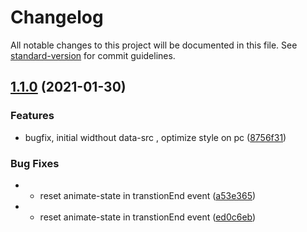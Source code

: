 # Changelog

All notable changes to this project will be documented in this file. See [standard-version](https://github.com/conventional-changelog/standard-version) for commit guidelines.

## [1.1.0](https://github.com/daxiazilong/image-preview/compare/v1.0.3...v1.1.0) (2021-01-30)


### Features

* bugfix, initial widthout data-src , optimize style on pc ([8756f31](https://github.com/daxiazilong/image-preview/commit/8756f316a9674ee6982bad160d0c1d0e20ed99f6))


### Bug Fixes

* * reset animate-state in transtionEnd event ([a53e365](https://github.com/daxiazilong/image-preview/commit/a53e36507f27a4ae2d76c806d1a07e580355ec97))
* * reset animate-state in transtionEnd event ([ed0c6eb](https://github.com/daxiazilong/image-preview/commit/ed0c6eb843ed7657cb8b657020610d5006a3309d))

